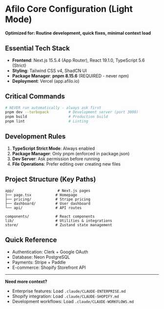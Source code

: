 # Afilo Core Configuration (Light Mode)

**Optimized for: Routine development, quick fixes, minimal context load**

## Essential Tech Stack

- **Frontend**: Next.js 15.5.4 (App Router), React 19.1.0, TypeScript 5.6 (Strict)
- **Styling**: Tailwind CSS v4, ShadCN UI
- **Package Manager**: **pnpm 8.15.6** (REQUIRED - never npm)
- **Deployment**: Vercel (app.afilo.io)

## Critical Commands

```bash
# NEVER run automatically - always ask first
pnpm dev --turbopack         # Development server (port 3000)
pnpm build                   # Production build
pnpm lint                    # Linting
```

## Development Rules

1. **TypeScript Strict Mode**: Always enabled
2. **Package Manager**: Only pnpm (enforced in package.json)
3. **Dev Server**: Ask permission before running
4. **File Operations**: Prefer editing over creating new files

## Project Structure (Key Paths)

```
app/                    # Next.js pages
├── page.tsx           # Homepage
├── pricing/           # Stripe pricing
├── dashboard/         # User dashboard
└── api/               # API routes

components/            # React components
lib/                   # Utilities & integrations
store/                 # Zustand state management
```

## Quick Reference

- Authentication: Clerk + Google OAuth
- Database: Neon PostgreSQL
- Payments: Stripe + Paddle
- E-commerce: Shopify Storefront API

---

**Need more context?**
- Enterprise features: Load `.claude/CLAUDE-ENTERPRISE.md`
- Shopify integration: Load `.claude/CLAUDE-SHOPIFY.md`
- Development workflows: Load `.claude/CLAUDE-WORKFLOWS.md`
